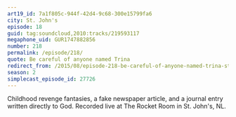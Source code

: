 ```yaml
---
art19_id: 7a1f805c-944f-42d4-9c68-300e15799fa6
city: St. John's
episode: 18
guid: tag:soundcloud,2010:tracks/219593117
megaphone_uid: GUR1747882856
number: 218
permalink: /episode/218/
quote: Be careful of anyone named Trina
redirect_from: /2015/08/episode-218-be-careful-of-anyone-named-trina-st-johns/
season: 2
simplecast_episode_id: 27726
---
```


Childhood revenge fantasies, a fake newspaper article, and a journal entry written directly to God. Recorded live at The Rocket Room in St. John's, NL.